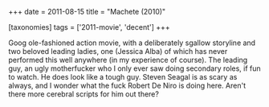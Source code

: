 +++
date = 2011-08-15
title = "Machete (2010)"

[taxonomies]
tags = ['2011-movie', 'decent']
+++

Goog ole-fashioned action movie, with a deliberately sgallow storyline
and two beloved leading ladies, one (Jessica Alba) of which has never
performed this well anywhere (in my experience of course). The leading
guy, an ugly motherfucker who I only ever saw doing secondary roles, if
fun to watch. He does look like a tough guy. Steven Seagal is as scary
as always, and I wonder what the fuck Robert De Niro is doing here.
Aren\'t there more cerebral scripts for him out there?
